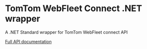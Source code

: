 # TomTom WebFleet Connect .NET wrapper

A .NET Standard wrapper for TomTom WebFleet connect API

[Full API documentation](https://scottyearsley.github.io/tomtom-webfleetconnect/)